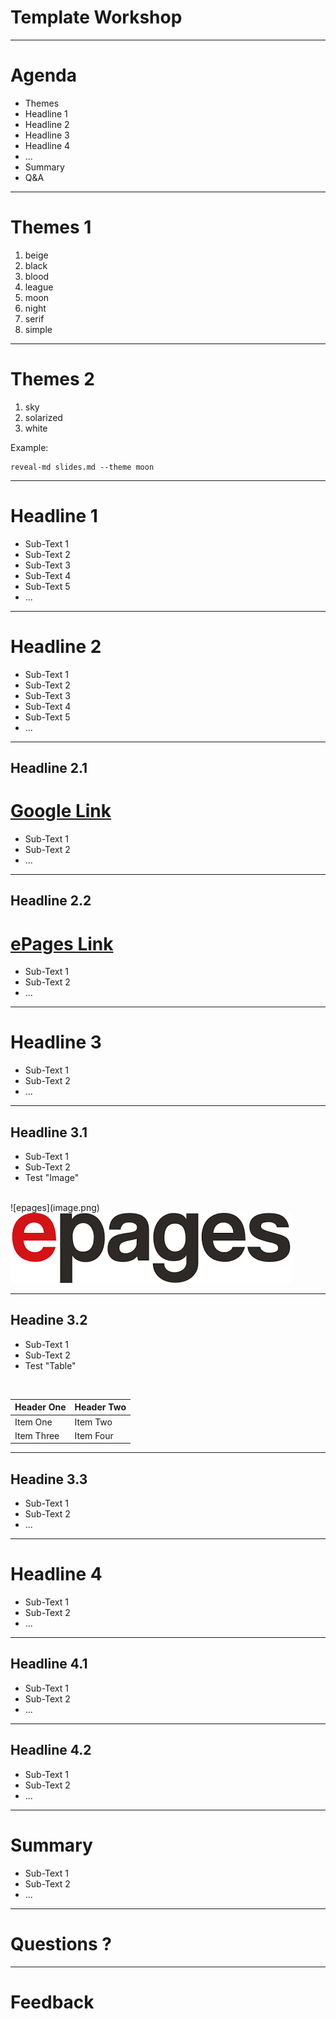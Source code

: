 # Template Workshop

---

# Agenda

- Themes
- Headline 1
- Headline 2
- Headline 3
- Headline 4
- ...
- Summary
- Q&A


---

# Themes 1
1. beige
1. black
1. blood
1. league
1. moon
1. night
1. serif
1. simple

----

# Themes 2

1. sky
1. solarized
1. white

Example:
```
reveal-md slides.md --theme moon
```

---

# Headline 1

- Sub-Text 1
- Sub-Text 2
- Sub-Text 3
- Sub-Text 4
- Sub-Text 5
- ...

---

# Headline 2
- Sub-Text 1
- Sub-Text 2
- Sub-Text 3
- Sub-Text 4
- Sub-Text 5
- ...

----

## Headline 2.1
# [Google Link](https://www.google.de)
- Sub-Text 1
- Sub-Text 2
- ...

----

## Headline 2.2
# [ePages Link](https://www.epages.com)
- Sub-Text 1
- Sub-Text 2
- ...

---

# Headline 3
- Sub-Text 1
- Sub-Text 2
- ...

----

## Headline 3.1
- Sub-Text 1
- Sub-Text 2
- Test "Image"
<br>
![epages](image.png)
<img src="image.png" alt="epages"/>

----

## Headine 3.2
- Sub-Text 1
- Sub-Text 2
- Test "Table"
<br>

| Header One | Header Two |
| :----------| :----------|
| Item One | Item Two |
| Item Three | Item Four |

----

## Headine 3.3
- Sub-Text 1
- Sub-Text 2
- ...

---

# Headline 4
- Sub-Text 1
- Sub-Text 2
- ...

----

## Headline 4.1
- Sub-Text 1
- Sub-Text 2
- ...

----

## Headline 4.2
- Sub-Text 1
- Sub-Text 2
- ...

---

# Summary
- Sub-Text 1
- Sub-Text 2
- ...

---

# Questions ?

----

# Feedback
